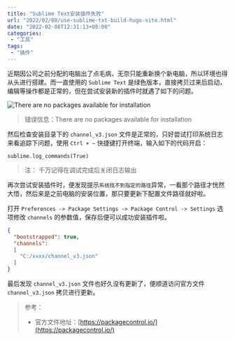 ```yaml
---
title: "Sublime Text安装插件失败"
url: "2022/02/08/use-sublime-txt-build-hugo-site.html"
date: "2022-02-08T12:31:13+08:00"
categories:
 - "工具"
tags:
 - "插件"
---
```


近期因公司之前分配的电脑出了点毛病，无奈只能重新换个新电脑，所以环境也得从头进行搭建。而一直使用的 `Sublime Text` 是绿色版本，直接拷贝过来后启动，编辑等操作都是正常的，但在尝试安装新的插件时就遇了如下的问题。

<!--more-->

![There are no packages available for installation](//lisenhui.gitee.io/imgs/blog/2022/02-08-sublime-install-package-failure.png)

> 错误信息：There are no packages available for installation

然后检查安装目录下的 `channel_v3.json` 文件是正常的，只好尝试打印系统日志来看追踪下问题，使用 `Ctrl + ~` 快捷键打开终端，输入如下的代码开启：

```plaintext
sublime.log_commands(True)
```

> 注： 千万记得在调试完成后关闭日志输出

再次尝试安装插件时，便发现提示`系统找不到指定的路径`异常，一看那个路径才恍然大悟，然后来是之前电脑的安装位置，那只要更新下配置文件路径就好啦。

打开 `Preferences -> Package Settings -> Package Control -> Settings` 选项修改 `channels` 的参数值，保存后便可以成功安装插件啦。

```json
{
  "bootstrapped": true,
  "channels":
  [
    "C:/xxxx/channel_v3.json"
  ]
}
```

最后发现 `channel_v3.json` 文件也好久没有更新了，便顺道访问官方文件 `channel_v3.json` 拷贝进行更新。

> 参考：
> - 官方文件地址：[https://packagecontrol.io/](https://packagecontrol.io/)